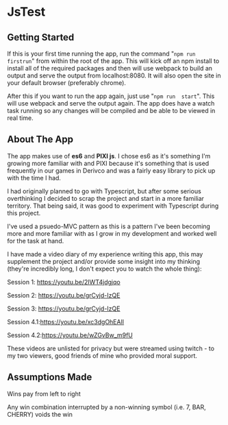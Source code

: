 # JsTest

## Getting Started

If this is your first time running the app, run the command "`npm run firstrun`" from within the root of the app. This will kick off an npm install to install all of the required packages and then will use webpack to build an output and serve the output from localhost:8080. It will also open the site in your default browser (preferably chrome).

After this if you want to run the app again, just use "`npm run  start`". This will use webpack and serve the output again. The app does have a watch task running so any changes will be compiled and be able to be viewed in real time. 

## About The App

The app makes use of **es6** and **PIXI js**. I chose es6 as it's something I'm growing more familiar with and PIXI because it's something that is used frequently in our games in Derivco and was a fairly easy library to pick up with the time I had. 

I had originally planned to go with Typescript, but after some serious overthinking I decided to scrap the project and start in a more familiar territory. That being said, it was good to experiment with Typescript during this project.

I've used a psuedo-MVC pattern as this is a pattern I've been becoming more and more familiar with as I grow in my development and worked well for the task at hand.

I have made a video diary of my experience writing this app, this may supplement the project and/or provide some insight into my thinking (they're incredibly long, I don't expect you to watch the whole thing):

Session 1: https://youtu.be/2IWT4jdgjqo

Session 2: https://youtu.be/grCyjd-IzQE

Session 3: https://youtu.be/grCyjd-IzQE

Session 4.1:https://youtu.be/xc3dgOhEAlI

Session 4.2:https://youtu.be/wZGvBw_m9fU

These videos are unlisted for privacy but were streamed using twitch - to my two viewers, good friends of mine who provided moral support.

## Assumptions Made

Wins pay from left to right

Any win combination interrupted by a non-winning symbol (i.e. 7, BAR, CHERRY) voids the win

